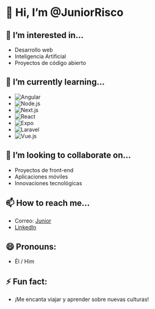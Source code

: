 # 👋 Hi, I’m @JuniorRisco



## 👀 I’m interested in...
- Desarrollo web
- Inteligencia Artificial
- Proyectos de código abierto

## 🌱 I’m currently learning...
- ![Angular](https://img.shields.io/badge/Angular-DD0031?style=for-the-badge&logo=angular&logoColor=white)
- ![Node.js](https://img.shields.io/badge/Node.js-339933?style=for-the-badge&logo=nodedotjs&logoColor=white)
- ![Next.js](https://img.shields.io/badge/Next.js-000000?style=for-the-badge&logo=nextdotjs&logoColor=white)
- ![React](https://img.shields.io/badge/React-61DAFB?style=for-the-badge&logo=react&logoColor=black)
- ![Expo](https://img.shields.io/badge/Expo-000020?style=for-the-badge&logo=expo&logoColor=white)
- ![Laravel](https://img.shields.io/badge/Laravel-FF2D20?style=for-the-badge&logo=laravel&logoColor=white)
- ![Vue.js](https://img.shields.io/badge/Vue.js-4FC08D?style=for-the-badge&logo=vuedotjs&logoColor=white)


## 💞️ I’m looking to collaborate on...
- Proyectos de front-end
- Aplicaciones móviles
- Innovaciones tecnológicas

## 📫 How to reach me...
- Correo: [Junior]([sjhunior24@gmail.com](https://mail.google.com/mail/u/0/#search/sjhunior24%40gmail.com?compose=new))
- [LinkedIn](https://www.linkedin.com/in/sergio-junior-risco-huaman-88425828a/)

## 😄 Pronouns: 
- Él / Him

## ⚡ Fun fact:
- ¡Me encanta viajar y aprender sobre nuevas culturas!
